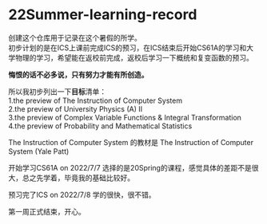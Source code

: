 # 22Summer-learning-record  
创建这个仓库用于记录在这个暑假的所学。  
初步计划的是在ICS上课前完成ICS的预习，在ICS结束后开始CS61A的学习和大学物理的学习，希望能在返校前完成，返校后学习一下概统和复变函数的预习。 

**悔恨的话不必多说，只有努力才能有所创造。**

所以我初步列出一下**目标**清单：  
1.the preview of The Instruction of Computer System   
2.the preview of University Physics (A) Ⅱ  
3.the preview of Complex Variable Functions & Integral Transformation  
4.the preview of Probability and Mathematical Statistics  

The Instruction of Computer System 的教材是 The Instruction of Computer System (Yale Patt)
  
开始学习CS61A on 2022/7/7 选择的是20Spring的课程，感觉具体的差距不是很大，总之先学着，毕竟我的基础比较好。
  
预习完了ICS on 2022/7/8 学的很快，很不错。
  
第一周正式结束，开心。

